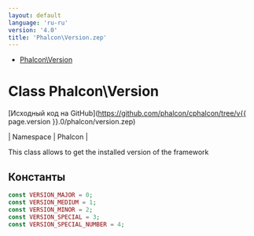 ```yaml
---
layout: default
language: 'ru-ru'
version: '4.0'
title: 'Phalcon\Version.zep'
---
```


* [Phalcon\Version](#version)

<h1 id="version">Class Phalcon\Version</h1>

[Исходный код на GitHub](https://github.com/phalcon/cphalcon/tree/v{{ page.version }}.0/phalcon/version.zep)

| Namespace | Phalcon |

This class allows to get the installed version of the framework

## Константы

```php
const VERSION_MAJOR = 0;
const VERSION_MEDIUM = 1;
const VERSION_MINOR = 2;
const VERSION_SPECIAL = 3;
const VERSION_SPECIAL_NUMBER = 4;
```